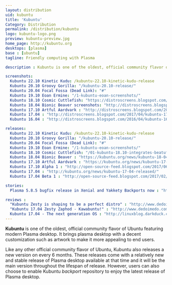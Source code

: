 ```yaml
---
layout: distribution
uid: kubuntu
title: 'Kubuntu'
Category: Distribution
permalink: /distribution/kubuntu
logo: kubuntu-logo.png
preview: kubuntu-preview.jpg
home_page: http://kubuntu.org
desktops: [plasma]
base : [ubuntu]
tagline: Friendly computing with Plasma

description : Kubuntu is one of the oldest, official community flavor of Ubuntu featuring modern Plasma desktop. Stories and updates on Kubuntu

screenshots:
  Kubuntu 22.10 Kinetic Kudu: /kubuntu-22.10-kinetic-kudu-release
  Kubuntu 20.10 Groovy Gorilla: "/kubuntu-20.10-release/"
  Kubuntu 20.04 Focal Fossa (Dead Link): "#"
  Kubuntu 19.10 Eoan Ermine: "/1-kubuntu-eoan-screenshots/"
  Kubuntu 18.10 Cosmic Cuttlefish: "https://distroscreens.blogspot.com/2018/10/kubuntu-1810-cosmic-cuttlefish.html"
  Kubuntu 18.04 Bionic Beaver screenshots: "http://distroscreens.blogspot.com/2018/06/kubuntu-1804-lts-bionic-beaver.html"
  Kubuntu 17.10 Artful Aardvark : "http://distroscreens.blogspot.com/2017/11/kubuntu-1710-artful-aardvark-screenshots.html"
  Kubuntu 17.04 : "http://distroscreens.blogspot.com/2017/04/kubuntu-1704-zesty-zapus-screenshots.html"
  Kubuntu 16.04 : "http://distroscreens.blogspot.com/2016/04/kubuntu-1604-xenial-xerus-screenshots.html"

releases:
  Kubuntu 22.10 Kinetic Kudu: /kubuntu-22.10-kinetic-kudu-release
  Kubuntu 20.10 Groovy Gorilla: "/kubuntu-20.10-release/"
  Kubuntu 20.04 Focal Fossa (Dead Link): "#"
  Kubuntu 19.10 Eoan Ermine: "/1-kubuntu-eoan-screenshots/"
  Kubuntu 18.10 Cosmic Cuttlefish: "/01-kubuntu-18.10-integrates-beatuful-plasma-5.13.5/"
  Kubuntu 18.04 Bionic Beaver : "https://kubuntu.org/news/kubuntu-18-04-has-been-released/"
  Kubuntu 17.10 Artful Aardvark : "https://kubuntu.org/news/kubuntu-17-10-artful-aardvark-is-released/"
  Kubuntu 17.10 Alpha 1 : "http://open-source-feed.blogspot.com/2017/06/kubuntu-1710-alpha-1-is-available-now.html"
  Kubuntu 17.04 : "http://kubuntu.org/news/kubuntu-17-04-released/"
  Kubuntu 17.04 Beta 1 : "http://open-source-feed.blogspot.com/2017/02/kubuntu-1704-beta-1-released-with.html"

stories:
  Plasma 5.8.5 bugfix release in Xenial and Yakkety Backports now : "http://kubuntu.org/news/plasma-5-8-5-bugfix-release-in-xenial-and-yakkety-backports-now/"

reviews :
  "Kubuntu Zesty is shaping to be a perfect distro" : "http://www.dedoimedo.com/computers/kubuntu-zesty-perfect.html"
  "Kubuntu 17.04 Zesty Zaphod - Kawabuntu!" : "http://www.dedoimedo.com/computers/kubuntu-zesty.html"
  Kubuntu 17.04 - The next generation OS : "http://linuxblog.darkduck.com/2017/04/kubuntu-1704-next-generation.html"
---
```


**Kubuntu** is one of the oldest, official community flavor of Ubuntu featuring modern Plasma desktop. It brings plasma desktop with a decent customization such as artwork to make it more appealing to end users.

Like any other official community flavor of Ubuntu, Kubuntu also releases a new version on every 6 months. These releases come with a relatively new and stable release of Plasma desktop available at that time and it will be the main version throughout the lifespan of release. However, users can also choose to enable Kubuntu *backport* repository to enjoy the latest release of Plasma desktop.